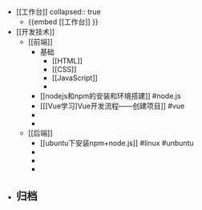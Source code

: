 - [[工作台]] 
  collapsed:: true
	- {{embed [[工作台]] }}
- [[开发技术]]
	- [[前端]]
		- 基础
			- [[HTML]]
			- [[CSS]]
			- [[JavaScript]]
			-
		- [[nodejs和npm的安装和环境搭建]] #node.js
		- [[[Vue学习]Vue开发流程——创建项目]] #vue
		-
		-
	- [[后端]]
		- [[ubuntu下安装npm+node.js]] #linux #unbuntu
		-
		-
		-
- 归档
	-